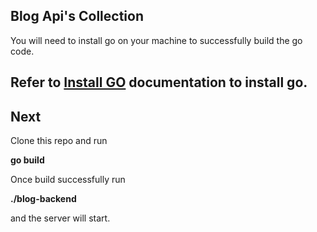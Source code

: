 ## Blog Api's Collection

You will need to install go on your machine to successfully build the go code. 

Refer to <a href="https://golang.org/doc/install">Install GO</a> documentation to install go.
----
## Next
<p>Clone this repo and run </p>
<p><b>go build</b></p>

<p>Once build successfully run </p>
<p><b>./blog-backend</b></p>
<p>and the server will start.</p>
